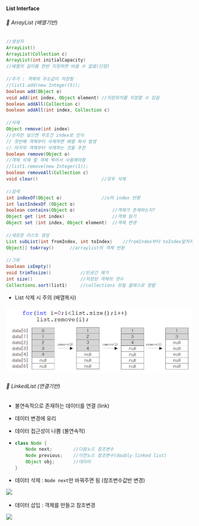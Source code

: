 #### List Interface

###### 💜 ArrayList (배열기반)

```java
//생성자
ArrayList()
ArrayList(Collection c)
ArrayList(int initialCapacity)		
//배열의 길이를 한번 지정하면 바꿀 수 없음(단점)
    
//추가 : 객체의 주소값이 저장됨
//list1.add(new Integer(5));    
boolean add(Object o)
void add(int index, Object element)	//저장위치를 지정할 수 있음
boolean addAll(Collection c)
boolean addAll(int index, Collection c)
    
//삭제
Object remove(int index)	
//숫자만 넣으면 무조건 index로 인식
// 첫번째 객체부터 삭제하면 배열 복사 발생
// 마지막 객체부터 삭제하는 것을 추천     
boolean remove(Object o)	
//객체 삭제 할 객체 찍어서 사용해야함
//list1.remove(new Integer(1));
boolean removeAll(Collection c)
void clear()						//모두 삭제
    
//검색
int indexOf(Object o)				//o의 index 반환
int lastIndexOf (Object o)
boolean contains(Object o)				//객체가 존재하는지?
Object get (int index)					//객체 읽기
Object set (int index, Object element)	//객체 변경

//새로운 리스트 생성
List subList(int fromIndex, int toIndex)	//fromIndex부터 toIndex앞까지
Object[] toArray()		//arraylist의 객체 반환  
    
//그외
boolean isEmpty()
void trimTosize()			//빈공간 제거
int size()					//저장된 객체의 갯수
Collections.sort(list1)		//collections 유틸 클래스로 정렬
```

- List 삭제 시 주의 (배열복사)
<img src="https://github.com/beeguriri/Java_SelfStudy/blob/main/Java_Study/images/14-1.png">

###### 💜 LinkedList (연결기반)

- 불연속적으로 존재하는 데이터를 연결 (link) 

- 데이터 변경에 유리

- 데이터 접근성이 나쁨 (불연속적)

- ```java
  class Node {
      Node next;		//다음노드 참조변수
      Node previous;	//이전노드 참조변수(doubly linked list)
      Object obj;		//데이터
  }
  ```

- 데이터 삭제 : `Node next`만 바꿔주면 됨 (참조변수값반 변경)
<img src="https://github.com/beeguriri/Java_SelfStudy/blob/main/Java_Study/images/14-2.png">

- 데이터 삽입 : 객체를 만들고 참조변경
<img src="https://github.com/beeguriri/Java_SelfStudy/blob/main/Java_Study/images/14-3.png">
